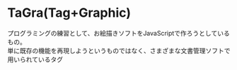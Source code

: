 # TaGra(Tag+Graphic)
プログラミングの練習として、お絵描きソフトをJavaScriptで作ろうとしているもの。<br>
単に既存の機能を再現しようというものではなく、さまざまな文書管理ソフトで用いられているタグ
